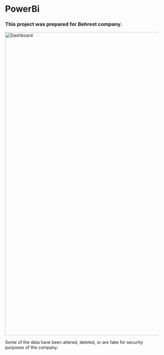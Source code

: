 # PowerBi



 
<h3 align="left">This project was prepared for Behrest company.</h3>

<img width="995" alt="Dashboard" src="https://github.com/Abbas-Asq/PowerBi/assets/23266014/7b0572ea-8da9-42f8-863c-cab8049b7618">

Some of the data have been altered, deleted, or are fake for security purposes of the company.